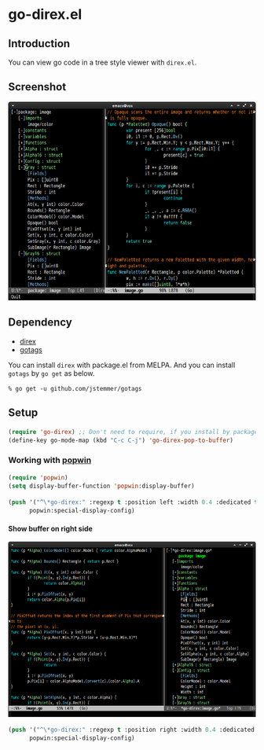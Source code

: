 # go-direx.el

## Introduction
You can view go code in a tree style viewer with `direx.el`.


## Screenshot

![go-direx1](image/go-direx1.png)


## Dependency

* [direx](https://github.com/m2ym/direx-el)
* [gotags](https://github.com/jstemmer/gotags)

You can install `direx` with package.el from MELPA.
And you can install `gotags` by `go get` as below.

```
% go get -u github.com/jstemmer/gotags
```


## Setup

```lisp
(require 'go-direx) ;; Don't need to require, if you install by package.el
(define-key go-mode-map (kbd "C-c C-j") 'go-direx-pop-to-buffer)
```

### Working with [popwin](https://github.com/m2ym/popwin-el)

```lisp
(require 'popwin)
(setq display-buffer-function 'popwin:display-buffer)

(push '("^\*go-direx:" :regexp t :position left :width 0.4 :dedicated t :stick t)
      popwin:special-display-config)
```

#### Show buffer on right side

![go-direx2](image/go-direx-rightside.png)

```lisp
(push '("^\*go-direx:" :regexp t :position right :width 0.4 :dedicated t :stick t)
      popwin:special-display-config)
```
